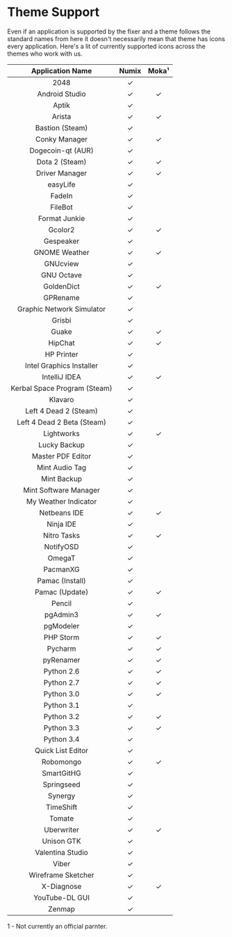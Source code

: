 Theme Support
================

Even if an application is supported by the fixer and a theme follows the standard names from here it doesn't necessarily mean that theme has icons every application. Here's a lit of currently supported icons across the themes who work with us.

| Application Name | Numix | Moka¹ |
| :---------------: | :---------------: | :---------------: |
| 2048 | ✓ |   |
| Android Studio | ✓ | ✓ |
| Aptik | ✓ |   |
| Arista | ✓ | ✓ |
| Bastion (Steam) | ✓ |   |
| Conky Manager | ✓ | ✓ |
| Dogecoin-qt (AUR) | ✓ |   |
| Dota 2 (Steam) | ✓ | ✓ |
| Driver Manager | ✓ | ✓ |
| easyLife | ✓ |   |
| FadeIn | ✓ |   |
| FileBot | ✓ |   |
| Format Junkie | ✓ |   |
| Gcolor2 | ✓ | ✓ |
| Gespeaker | ✓ |   |
| GNOME Weather | ✓ | ✓ |
| GNUcview | ✓ |   |
| GNU Octave | ✓ |   |
| GoldenDict | ✓ | ✓ |
| GPRename | ✓ |   |
| Graphic Network Simulator | ✓ |   |
| Grisbi | ✓ |   |
| Guake | ✓ | ✓ |
| HipChat | ✓ | ✓ |
| HP Printer | ✓ |   |
| Intel Graphics Installer | ✓ |   |
| IntelliJ IDEA | ✓ | ✓ |
| Kerbal Space Program (Steam) | ✓ |   |
| Klavaro | ✓ |   |
| Left 4 Dead 2 (Steam) | ✓ |   |
| Left 4 Dead 2 Beta (Steam) | ✓ |   |
| Lightworks | ✓ | ✓ |
| Lucky Backup | ✓ |   |
| Master PDF Editor | ✓ |   |
| Mint Audio Tag | ✓ |   |
| Mint Backup | ✓ |   |
| Mint Software Manager | ✓ |   |
| My Weather Indicator | ✓ |   |
| Netbeans IDE | ✓ | ✓ |
| Ninja IDE | ✓ |   |
| Nitro Tasks | ✓ | ✓ |
| NotifyOSD | ✓ |   |
| OmegaT | ✓ |   |
| PacmanXG | ✓ |   |
| Pamac (Install) | ✓ |   |
| Pamac (Update) | ✓ | ✓ |
| Pencil | ✓ |   |
| pgAdmin3 | ✓ | ✓ |
| pgModeler | ✓ |   |
| PHP Storm | ✓ | ✓ |
| Pycharm | ✓ | ✓ |
| pyRenamer | ✓ | ✓ |
| Python 2.6 | ✓ | ✓ |
| Python 2.7 | ✓ | ✓ |
| Python 3.0 | ✓ | ✓ |
| Python 3.1 | ✓ |   |
| Python 3.2 | ✓ | ✓ |
| Python 3.3 | ✓ | ✓ |
| Python 3.4 | ✓ |   |
| Quick List Editor | ✓ |   |
| Robomongo | ✓ | ✓ |
| SmartGitHG | ✓ |   |
| Springseed | ✓ |   |
| Synergy | ✓ |   |
| TimeShift | ✓ |   |
| Tomate | ✓ |   |
| Uberwriter | ✓ | ✓ |
| Unison GTK | ✓ |   |
| Valentina Studio | ✓ |   |
| Viber | ✓ |   |
| Wireframe Sketcher | ✓ |   |
| X-Diagnose | ✓ | ✓ |
| YouTube-DL GUI | ✓ |   |
| Zenmap | ✓ |   |

1 - Not currently an official parnter.
